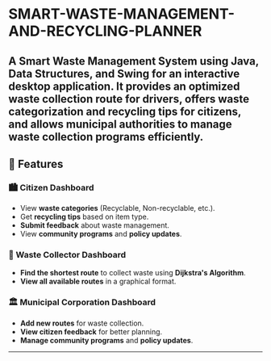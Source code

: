 # SMART-WASTE-MANAGEMENT-AND-RECYCLING-PLANNER
A Smart Waste Management System using Java, Data Structures, and Swing for an interactive desktop application. It provides an optimized waste collection route for drivers, offers waste categorization and recycling tips for citizens, and allows municipal authorities to manage waste collection programs efficiently.
---

## 🚀 Features
### 🏙️ Citizen Dashboard
- View **waste categories** (Recyclable, Non-recyclable, etc.).
- Get **recycling tips** based on item type.
- **Submit feedback** about waste management.
- View **community programs** and **policy updates**.

### 🚛 Waste Collector Dashboard
- **Find the shortest route** to collect waste using **Dijkstra's Algorithm**.
- **View all available routes** in a graphical format.

### 🏛️ Municipal Corporation Dashboard
- **Add new routes** for waste collection.
- **View citizen feedback** for better planning.
- **Manage community programs** and **policy updates**.

---
